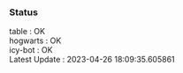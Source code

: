 ### Status


table : OK  
hogwarts : OK  
icy-bot : OK  
Latest Update : 2023-04-26 18:09:35.605861
